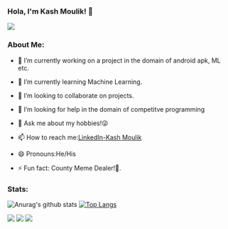 ### Hola, I'm  Kash Moulik! 👋
![](https://komarev.com/ghpvc/?username=BkazeAxel99&color=blue)



### About Me:
- 🔭 I’m currently working on a project in the domain of android apk, ML etc.

- 🌱 I’m currently learning Machine Learning.
- 👯 I’m looking to collaborate on projects.
- 🤔 I’m looking for help in the domain of competitve programming
- 💬 Ask me about my hobbies!😜

- 📫 How to reach me:[LinkedIn-Kash Moulik](https://www.linkedin.com/in/kash-moulik-0348881a0/)
- 😄 Pronouns:He/His
- ⚡ Fun fact: County Meme Dealer!🤣.



### Stats:

![Anurag's github stats](https://github-readme-stats.vercel.app/api?username=BlazeAxel99&theme=chartreuse-dark&show_icons=true)
[![Top Langs](https://github-readme-stats.vercel.app/api/top-langs/?username=BlazeAxel99)](https://github.com/BlazeAxel99/github-readme-stats)

[<img src="https://img.shields.io/badge/twitter-%231DA1F2.svg?&style=for-the-badge&logo=twitter&logoColor=white" />](https://twitter.com/KashMoulik)   [<img src="https://img.shields.io/badge/linkedin-%230077B5.svg?&style=for-the-badge&logo=linkedin&logoColor=white" />](https://www.linkedin.com/in/kash-moulik-0348881a0/)  [<img src = "https://img.shields.io/badge/facebook-%231877F2.svg?&style=for-the-badge&logo=facebook&logoColor=white">](https://www.facebook.com/kash.moulik)

